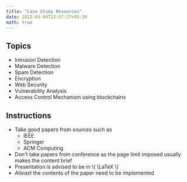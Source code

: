 ```yaml
---
title: "Case Study Resources"
date: 2023-03-04T12:57:27+05:30
math: true
---
```


## Topics

- Intrusion Detection
- Malware Detection
- Spam Detection
- Encryption
- Web Security
- Vulnerability Analysis
- Access Control Mechanism using blockchains

## Instructions

- Take good papers from sources such as
    - IEEE
    - Springer
    - ACM Computing
- Don't take papers from conference as the page limit imposed usually makes the
content brief
- Presentation is advised to be in \\( \LaTeX \\)
- _Atleast_ the contents of the paper need to be implemented

